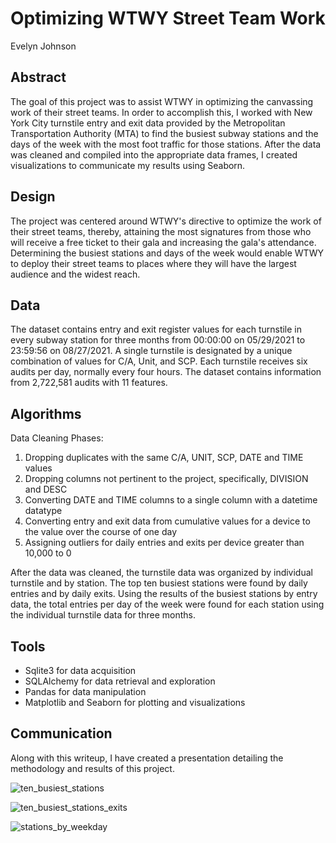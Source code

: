 # Optimizing WTWY Street Team Work 
Evelyn Johnson

## Abstract
The goal of this project was to assist WTWY in optimizing the canvassing work of their street teams. In order to accomplish this, I worked with New York City turnstile
entry and exit data provided by the Metropolitan Transportation Authority (MTA) to find the busiest subway stations and the days of the week with the 
most foot traffic for those stations. After the data was cleaned and compiled into the appropriate data frames, I created visualizations to communicate my results
using Seaborn. 

## Design
The project was centered around WTWY's directive to optimize the work of their street teams, thereby, attaining the most signatures from those who will 
receive a free ticket to their gala and increasing the gala's attendance.  Determining the busiest stations and days of the week would enable WTWY to 
deploy their street teams to places where they will have the largest audience and the widest reach.

## Data
The dataset contains entry and exit register values for each turnstile in every subway station for three months from 00:00:00 on 05/29/2021 to 23:59:56 on 08/27/2021. 
A single turnstile is designated by a unique combination of values for C/A, Unit, and SCP. Each turnstile receives six audits per day, normally every four hours. 
The dataset contains information from 2,722,581 audits with 11 features. 

## Algorithms
Data Cleaning Phases:
1. Dropping duplicates with the same C/A, UNIT, SCP, DATE and TIME values
2. Dropping columns not pertinent to the project, specifically, DIVISION and DESC
3. Converting DATE and TIME columns to a single column with a datetime datatype
4. Converting entry and exit data from cumulative values for a device to the value over the course of one day 
5. Assigning outliers for daily entries and exits per device greater than 10,000 to 0 

After the data was cleaned, the turnstile data was organized by individual turnstile and by station. The top ten busiest stations were found 
by daily entries and by daily exits. Using the results of the busiest stations by entry data, the total entries per day of the week were found for each station
using the individual turnstile data for three months.

## Tools
* Sqlite3 for data acquisition
* SQLAlchemy for data retrieval and exploration
* Pandas for data manipulation
* Matplotlib and Seaborn for plotting and visualizations

## Communication
Along with this writeup, I have created a presentation detailing the methodology and results of this project. 


![ten_busiest_stations](https://user-images.githubusercontent.com/84474016/133800265-93f305c2-28df-4bdf-a98a-0e8eae961da4.png)

![ten_busiest_stations_exits](https://user-images.githubusercontent.com/84474016/133800282-46fa46d5-02a2-4f1a-b78c-64e83a85c910.png)

![stations_by_weekday](https://user-images.githubusercontent.com/84474016/133800299-9a8601f6-6124-40a1-974f-ab9ea97be9e4.png)

